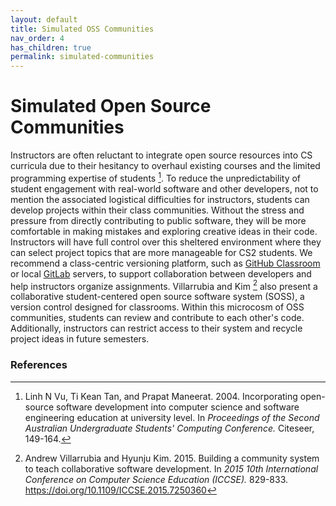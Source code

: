 ```yaml
---
layout: default
title: Simulated OSS Communities
nav_order: 4
has_children: true
permalink: simulated-communities
---
```


# Simulated Open Source Communities

Instructors are often reluctant to integrate open source resources into CS curricula due to their hesitancy to overhaul existing courses and the limited programming expertise of students [^fn1]. To reduce the unpredictability of student engagement with real-world software and other developers, not to mention the associated logistical difficulties for instructors, students can develop projects within their class communities. Without the stress and pressure from directly contributing to public software, they will be more comfortable in making mistakes and exploring creative ideas in their code. Instructors will have full control over this sheltered environment where they can select project topics that are more manageable for CS2 students. We recommend a class-centric versioning platform, such as [GitHub Classroom](https://classroom.github.com/) or local [GitLab](https://about.gitlab.com/) servers, to support collaboration between developers and help instructors organize assignments. Villarrubia and Kim [^fn2] also present a collaborative student-centered open source software system (SOSS), a version control designed for classrooms. Within this microcosm of OSS communities, students can review and contribute to each other's code. Additionally, instructors can restrict access to their system and recycle project ideas in future semesters.

### References

[^fn1]: Linh N Vu, Ti Kean Tan, and Prapat Maneerat. 2004. Incorporating open-source software development into computer science and software engineering education at university level. In *Proceedings of the Second Australian Undergraduate Students' Computing Conference.* Citeseer, 149-164.

[^fn2]: Andrew Villarrubia and Hyunju Kim. 2015. Building a community system to teach collaborative software development. In *2015 10th International Conference on Computer Science Education (ICCSE).* 829-833. https://doi.org/10.1109/ICCSE.2015.7250360
